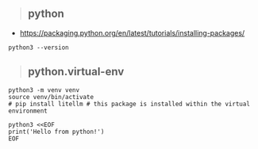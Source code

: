 > ## python

- https://packaging.python.org/en/latest/tutorials/installing-packages/

```
python3 --version
```

> ## python.virtual-env

```
python3 -m venv venv
source venv/bin/activate
# pip install litellm # this package is installed within the virtual environment

python3 <<EOF
print('Hello from python!')
EOF
```
